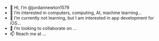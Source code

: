 - 👋 Hi, I’m @jordannewton1579
- 👀 I’m interested in computers, computing, AI, machine learning...
- 🌱 I’m currently not learning, but I am interested in app development for iOS...
- 💞️ I’m looking to collaborate on ...
- 📫 Reach me at ...

<!---
jordannewton1579/jordannewton1579 is a ✨ special ✨ repository because its `README.md` (this file) appears on your GitHub profile.
You can click the Preview link to take a look at your changes.
--->
